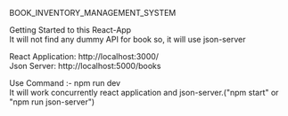 BOOK_INVENTORY_MANAGEMENT_SYSTEM

Getting Started to this React-App <br>
It will not find any dummy API for book so, it will use json-server

React Application: http://localhost:3000/<br>
Json Server: http://localhost:5000/books

Use Command :- npm  run dev <br>
It will work concurrently react application and json-server.("npm start" or "npm run json-server")



